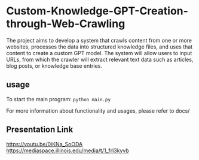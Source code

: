 # Custom-Knowledge-GPT-Creation-through-Web-Crawling
The project aims to develop a system that crawls content from one or more websites, processes the data into structured knowledge files, and uses that content to create a custom GPT model. The system will allow users to input URLs, from which the crawler will extract relevant text data such as articles, blog posts, or knowledge base entries. 

## usage
To start the main program:
`python main.py`

For more information about functionality and usages, please refer to docs/

## Presentation Link 
https://youtu.be/0iKNa_SoODA
https://mediaspace.illinois.edu/media/t/1_frl3kyvb
